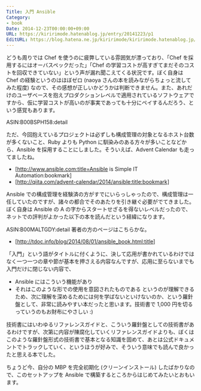 ```yaml
---
Title: 入門 Ansible
Category:
- book
Date: 2014-12-23T00:00:00+09:00
URL: https://kiririmode.hatenablog.jp/entry/20141223/p1
EditURL: https://blog.hatena.ne.jp/kiririmode/kiririmode.hatenablog.jp/atom/entry/8454420450078209222
---
```


どうも周りでは Chef を使うのに疲弊している雰囲気が漂っており、「Chef を採用するにはオーバスペックだった」「Chef の学習コストが高すぎてまだそのコストを回収できていない」という声が漏れ聞こえてくる状況です。ぼく自身は Chef の経験というのはほぼゼロ (naoya さんの本を読みながらちょっと流してみた程度) なので、その感想が正しいかどうかは判断できません。また、あれだけのユーザベースを抱えプロダクションレベルで適用されているソフトウェアですから、仮に学習コストが高いのが事実であっても十分にペイするんだろう、という感覚もあります。

ASIN:B00BSPH158:detail

ただ、今回抱えているプロジェクトは必ずしも構成管理の対象となるホスト台数が多くないこと、Ruby よりも Python に馴染みのある方々が多いことなどから、Ansible を採用することにしました。そういえば、Advent Calendar も走ってましたね。
- [http://www.ansible.com:title=Ansible is Simple IT Automation:bookmark]
- [http://qiita.com/advent-calendar/2014/ansible:title:bookmark]


Ansible での構成管理を経験済の方がすでにいらっしゃったので、構成管理は一任していたのですが、諸々の都合でそのあたりを引き継ぐ必要がでてきました。ぼく自身は Ansible の A の字からスタートせざるを得ないレベルだったので、ネットでの評判がよかった以下の本を読んだという経緯になります。

ASIN:B00MALTGDY:detail
著者の方のページはこちらかな。
- [http://tdoc.info/blog/2014/08/01/ansible_book.html:title]

「入門」という語がタイトルに付くように、決して応用が書かれているわけではなく一つ一つの章や節が基本を押さえる内容なんですが、応用に至らないまでも入門だけに閉じない内容で、
- Ansible にはこういう機能があり
- それはこのような形での使用を意図されたものである
というのが理解できるため、次に理解を深めるためには何を学ばないといけないのか、という羅針盤として、非常に読みやすい本だったと思います。技術書で 1,000 円を切るっていうのもお財布にやさしい :)

技術書にはいわゆるリファレンスガイドと、こういう羅針盤としての技術書があるわけですが、次第に内容が陳腐化していくリファレンスガイドよりも、ぼくはこのような羅針盤形式の技術書で基本となる知識を固めて、あとは公式ドキュメントでトラックしていく、というほうが好みで、そういう意味でも読んで良かったと思える本でした。


ちょうど今、自分の MBP を完全初期化 (クリーンインストール) したばかりなので、このセットアップを Ansible で構築するところからはじめてみたいとおもいます。
